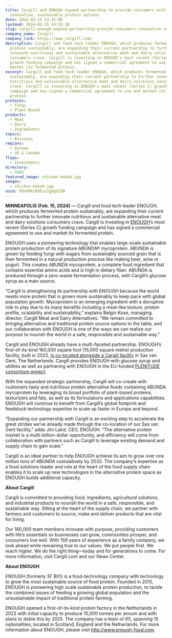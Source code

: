 ```yaml
---
title: Cargill and ENOUGH expand partnership to provide consumers with
  innovative, sustainable protein options
date: 2024-02-15 12:15:00
lastmod: 2024-02-15 14:15:38
slug: cargill-enough-expand-partnership-provide-consumers-innovative-sustainable-protein-options
company_name: Cargill
company_link: https://www.cargill.com/
description: Cargill and food tech leader ENOUGH, which produces fermented
  protein sustainably, are expanding their current partnership to further
  innovate nutritious and sustainable alternative meat and dairy solutions
  consumers crave. Cargill is investing in ENOUGH’s most recent (Series C)
  growth funding campaign and has signed a commercial agreement to use and
  market its fermented protein.
excerpt: Cargill and food tech leader ENOUGH, which produces fermented protein
  sustainably, are expanding their current partnership to further innovate
  nutritious and sustainable alternative meat and dairy solutions consumers
  crave. Cargill is investing in ENOUGH’s most recent (Series C) growth funding
  campaign and has signed a commercial agreement to use and market its fermented
  protein.
proteins:
  - Fungi
  - Plant-Based
products:
  - Meat
  - Dairy
  - Ingredients
topics:
  - Business
regions:
  - Europe
  - US & Canada
flags:
  - Investments
directory:
  - 5865
featured_image: chicken-kebab.jpg
images:
  - chicken-kebab.jpg
uuid: U9aXRkLRUExz2gbgxSZW
---
```

**MINNEAPOLIS (Feb. 15, 2024)** — Cargill and food tech leader ENOUGH, which produces fermented protein sustainably, are expanding their current partnership to further innovate nutritious and sustainable alternative meat and dairy solutions consumers crave. Cargill is investing in [ENOUGH](https://www.enough-food.com/)’s most recent (Series C) growth funding campaign and has signed a commercial agreement to use and market its fermented protein.

ENOUGH uses a pioneering technology that enables large-scale sustainable protein production of its signature ABUNDA® mycoprotein. ABUNDA is grown by feeding fungi with sugars from sustainably sourced grain that is then fermented in a natural production process like making beer, wine or yogurt. This creates ABUNDA mycoprotein, a complete food ingredient that contains essential amino acids and is high in dietary fiber. ABUNDA is produced through a zero-waste fermentation process, with Cargill’s glucose syrup as a main source.

“Cargill is strengthening its partnership with ENOUGH because the world needs more protein that is grown more sustainably to keep pace with global population growth. Mycoprotein is an emerging ingredient with a disruptive role to play due to its many benefits including a meat-like texture, protein profile, scalability and sustainability,” explains Belgin Kose, managing director, Cargill Meat and Dairy Alternatives.  “We remain committed to bringing alternative and traditional protein source options to the table, and our collaboration with ENOUGH is one of the ways we can realize our purpose to nourish the world in a safe, responsible and sustainable way.”

Cargill and ENOUGH already have a multi-faceted partnership. ENOUGH’s first-of-its-kind 160,000 square foot (15,000 square metre) production facility, built in 2022, [is co-located alongside a Cargill facility](https://static1.squarespace.com/static/60795d429aac8e2b3c4d04ec/t/633ebd593a7824085dc9f9f6/1665056090084/ENOUGH+Sept+16+Event+Press+Release.pdf) in Sas van Gent, The Netherlands. Cargill provides ENOUGH with glucose syrup and utilities as well as partnering with ENOUGH in the EU-funded [PLENITUDE consortium project](https://plenitude-eu.com/).

With the expanded strategic partnership, Cargill will co-create with customers tasty and nutritious protein alternative foods containing ABUNDA mycoprotein by leveraging its broad portfolio of plant-based proteins, texturizers and fats, as well as its formulations and applications capabilities. ENOUGH will continue to benefit from Cargill’s global footprint and feedstock technology expertise to scale up faster in Europe and beyond.

“Expanding our partnership with Cargill is an exciting step to accelerate the great strides we’ve already made through the co-location of our Sas van Gent facility,” adds Jim Laird, CEO, ENOUGH. “The alternative protein market is a multi-billion-dollar opportunity, and efficiency will come from collaboration with partners such as Cargill to leverage existing demand and supply chain to gain scale.”

Cargill is an ideal partner to help ENOUGH achieve its aim to grow over one million tons of ABUNDA cumulatively by 2033. The company’s expertise as a food solutions leader and role at the heart of the food supply chain enables it to scale up new technologies in the alternative protein space as ENOUGH builds additional capacity.

**About Cargill**

Cargill is committed to providing food, ingredients, agricultural solutions, and industrial products to nourish the world in a safe, responsible, and sustainable way. Sitting at the heart of the supply chain, we partner with farmers and customers to source, make and deliver products that are vital for living.

Our 160,000 team members innovate with purpose, providing customers with life’s essentials so businesses can grow, communities prosper, and consumers live well. With 159 years of experience as a family company, we look ahead while remaining true to our values. We put people first. We reach higher. We do the right thing—today and for generations to come. For more information, visit Cargill.com and our News Center.

**About ENOUGH**

ENOUGH (formerly 3F BIO) is a food-technology company with technology to grow the most sustainable source of food protein. Founded in 2015, ENOUGH is pioneering high scale sustainable protein production, to tackle the combined issues of feeding a growing global population and the unsustainable impact of traditional protein farming.

ENOUGH opened a first-of-its-kind protein factory in the Netherlands in 2022 with initial capacity to produce 10,000 tonnes per annum and with plans to doble this by 2025. The company has a team of 65, spanning 15 nationalities, located in Scotland, England and the Netherlands. For more information about ENOUGH, please visit <http://www.enough-food.com>.

